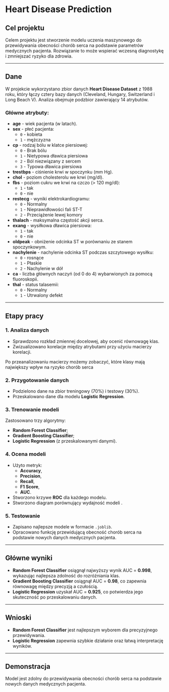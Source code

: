 # Heart Disease Prediction

## Cel projektu
Celem projektu jest stworzenie modelu uczenia maszynowego do przewidywania obecności chorób serca na podstawie parametrów medycznych pacjenta. Rozwiązanie to może wspierać wczesną diagnostykę i zmniejszać ryzyko dla zdrowia.

---

## Dane
W projekcie wykorzystano zbior danych **Heart Disease Dataset** z 1988 roku, który  łączy cztery bazy danych (Cleveland, Hungary, Switzerland i Long Beach V). Analiza obejmuje podzbior zawierający 14 atrybutów.

### Główne atrybuty:

- **age** - wiek pacjenta (w latach).
- **sex** - płeć pacjenta:
  - `0` - kobieta
  - `1` - mężczyzna
- **cp** - rodzaj bólu w klatce piersiowej:
  - `0` - Brak bólu
  - `1` - Nietypowa dławica piersiowa
  - `2` - Ból niezwiązany z sercem
  - `3` - Typowa dławica piersiowa
- **trestbps** - ciśnienie krwi w spoczynku (mm Hg).
- **chol** - poziom cholesterolu we krwi (mg/dl).
- **fbs** - poziom cukru we krwi na czczo (> 120 mg/dl):
  - `1` - tak
  - `0` - nie
- **restecg** - wyniki elektrokardiogramu:
  - `0` - Normalny
  - `1` - Nieprawidłowości fali ST-T
  - `2` - Przeciążenie lewej komory
- **thalach** - maksymalna częstość akcji serca.
- **exang** - wysiłkowa dławica piersiowa:
  - `1` - tak
  - `0` - nie
- **oldpeak** - obniżenie odcinka ST w porównaniu ze stanem spoczynkowym.
- **nachylenie** - nachylenie odcinka ST podczas szczytowego wysiłku:
  - `0` - rosnące
  - `1` - Płaskie
  - `2` - Nachylenie w dół
- **ca** - liczba głównych naczyń (od 0 do 4) wybarwionych za pomocą fluoroskopii.
- **thal** - status talasemii:
  - `0` - Normalny
  - `1` - Utrwalony defekt




---

## Etapy pracy

### 1. Analiza danych
- Sprawdzono rozkład zmiennej docelowej, aby ocenić równowagę klas.
- Zwizualizowano korelacje między atrybutami przy użyciu macierzy korelacji.

Po przeanalizowaniu macierzy możemy zobaczyć, które klasy mają największy wpływ na
ryzyko chorób serca

### 2. Przygotowanie danych
- Podzielono dane na zbior treningowy (70%) i testowy (30%).
- Przeskalowano dane dla modelu **Logistic Regression**.

### 3. Trenowanie modeli
Zastosowano trzy algorytmy:
- **Random Forest Classifier**;
- **Gradient Boosting Classifier**;
- **Logistic Regression** (z przeskalowanymi danymi).

### 4. Ocena modeli
- Użyto metryk:
    - **Accuracy**,
    - **Precision**,
    - **Recall**,
    - **F1 Score**,
    - **AUC**.
- Stworzono krzywe **ROC** dla każdego modelu.
- Stworzono diagram porównujący wydajność modeli .

### 5. Testowanie
- Zapisano najlepsze modele w formacie `.joblib`.
- Opracowano funkcję przewidującą obecność chorób serca na podstawie nowych danych medycznych pacjenta.

---

## Główne wyniki
- **Random Forest Classifier** osiągnął najwyższy wynik AUC = **0.998**, wykazując najlepsza zdolność do rozróżniania klas.
- **Gradient Boosting Classifier** osiągnął AUC = **0.98**, co zapewnia równowagę między precyzją a czułością.
- **Logistic Regression** uzyskał AUC = **0.925**, co potwierdza jego skuteczność po przeskalowaniu danych.

---

## Wnioski
- **Random Forest Classifier** jest najlepszym wyborem dla precyzyjnego przewidywania.
- **Logistic Regression** zapewnia szybkie działanie oraz łatwą interpretację wyników.

---

## Demonstracja
Model jest zdolny do przewidywania obecności chorób serca na podstawie nowych danych medycznych pacjenta.

